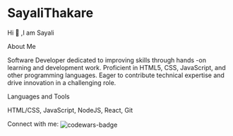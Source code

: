 # SayaliThakare

Hi 👋 ,I am Sayali

About Me

Software Developer dedicated to improving skills through hands -on learning and development work. Proficient in HTML5, CSS, JavaScript, and other programming languages. Eager to contribute technical expertise and drive innovation in a challenging role. 

Languages and Tools

HTML/CSS, JavaScript, NodeJS, React, Git


Connect with me:
<img align="center" src="https://www.codewars.com/users/Sayali05/badges/micro" alt="codewars-badge" />
